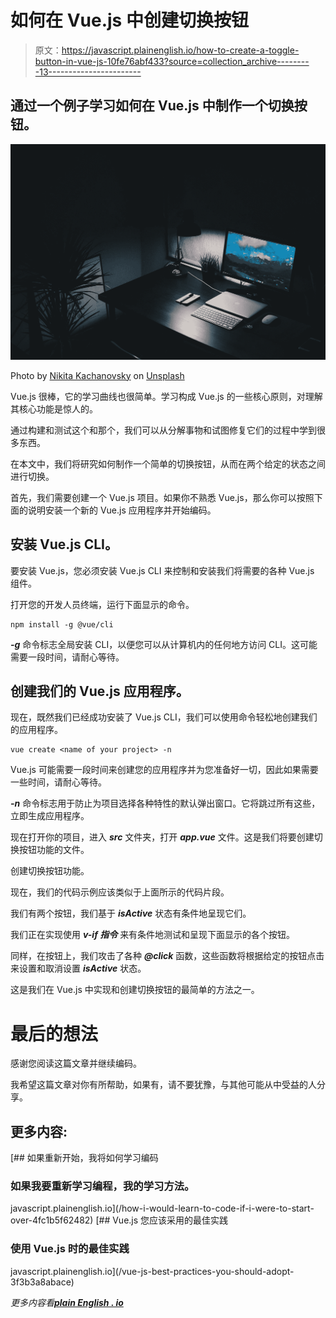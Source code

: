 # 如何在 Vue.js 中创建切换按钮

> 原文：<https://javascript.plainenglish.io/how-to-create-a-toggle-button-in-vue-js-10fe76abf433?source=collection_archive---------13----------------------->

## 通过一个例子学习如何在 Vue.js 中制作一个切换按钮。

![](img/590c601e35c2c6abe765a7b96b3be6dd.png)

Photo by [Nikita Kachanovsky](https://unsplash.com/@nkachanovskyyy?utm_source=medium&utm_medium=referral) on [Unsplash](https://unsplash.com?utm_source=medium&utm_medium=referral)

Vue.js 很棒，它的学习曲线也很简单。学习构成 Vue.js 的一些核心原则，对理解其核心功能是惊人的。

通过构建和测试这个和那个，我们可以从分解事物和试图修复它们的过程中学到很多东西。

在本文中，我们将研究如何制作一个简单的切换按钮，从而在两个给定的状态之间进行切换。

首先，我们需要创建一个 Vue.js 项目。如果你不熟悉 Vue.js，那么你可以按照下面的说明安装一个新的 Vue.js 应用程序并开始编码。

## **安装** Vue.js **CLI。**

要安装 Vue.js，您必须安装 Vue.js CLI 来控制和安装我们将需要的各种 Vue.js 组件。

打开您的开发人员终端，运行下面显示的命令。

```
npm install -g @vue/cli
```

***-g*** 命令标志全局安装 CLI，以便您可以从计算机内的任何地方访问 CLI。这可能需要一段时间，请耐心等待。

## **创建我们的** Vue.js 应用程序。

现在，既然我们已经成功安装了 Vue.js CLI，我们可以使用命令轻松地创建我们的应用程序。

```
vue create <name of your project> -n
```

Vue.js 可能需要一段时间来创建您的应用程序并为您准备好一切，因此如果需要一些时间，请耐心等待。

***-n*** 命令标志用于防止为项目选择各种特性的默认弹出窗口。它将跳过所有这些，立即生成应用程序。

现在打开你的项目，进入 ***src*** 文件夹，打开 ***app.vue*** 文件。这是我们将要创建切换按钮功能的文件。

创建切换按钮功能。

现在，我们的代码示例应该类似于上面所示的代码片段。

我们有两个按钮，我们基于 ***isActive*** 状态有条件地呈现它们。

我们正在实现使用 ***v-if 指令*** 来有条件地测试和呈现下面显示的各个按钮。

同样，在按钮上，我们攻击了各种 ***@click*** 函数，这些函数将根据给定的按钮点击来设置和取消设置 ***isActive*** 状态。

这是我们在 Vue.js 中实现和创建切换按钮的最简单的方法之一。

# 最后的想法

感谢您阅读这篇文章并继续编码。

我希望这篇文章对你有所帮助，如果有，请不要犹豫，与其他可能从中受益的人分享。

## **更多内容:**

[](/how-i-would-learn-to-code-if-i-were-to-start-over-4fc1b5f62482) [## 如果重新开始，我将如何学习编码

### 如果我要重新学习编程，我的学习方法。

javascript.plainenglish.io](/how-i-would-learn-to-code-if-i-were-to-start-over-4fc1b5f62482) [](/vue-js-best-practices-you-should-adopt-3f3b3a8abace) [## Vue.js 您应该采用的最佳实践

### 使用 Vue.js 时的最佳实践

javascript.plainenglish.io](/vue-js-best-practices-you-should-adopt-3f3b3a8abace) 

*更多内容看*[***plain English . io***](http://plainenglish.io/)